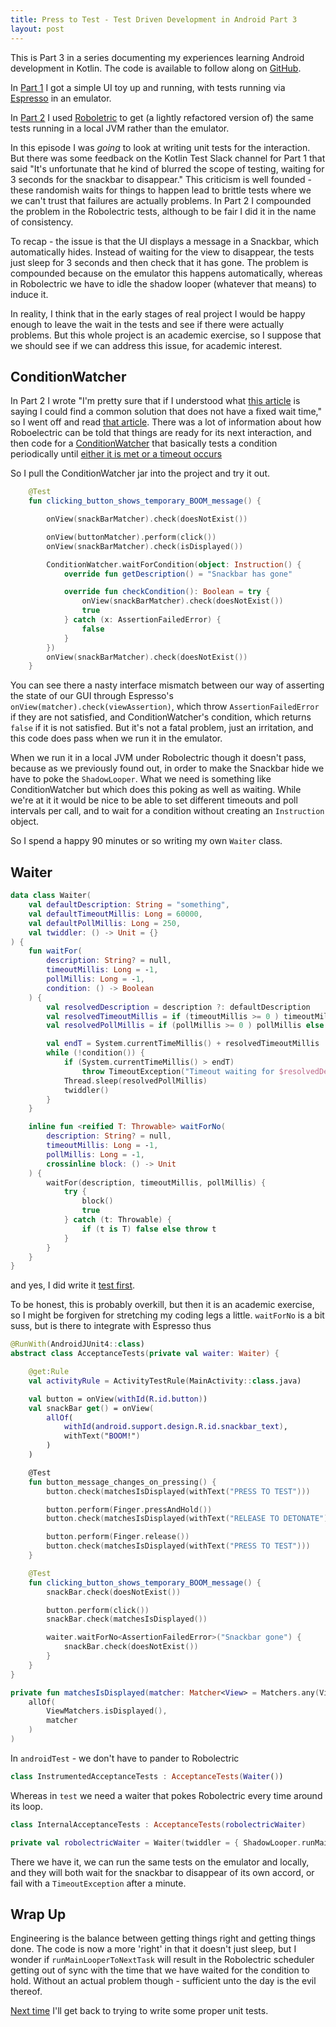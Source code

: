 ```yaml
---
title: Press to Test - Test Driven Development in Android Part 3
layout: post
---
```


This is Part 3 in a series documenting my experiences learning Android development in Kotlin. The code is available to follow along on [GitHub](https://github.com/dmcg/PressToTest).

In [Part 1](press-to-test-part-1.html) I got a simple UI toy up and running, with tests running via [Espresso](https://developer.android.com/training/testing/espresso) in an emulator.

In [Part 2](press-to-test-part-2.html) I used [Roboletric](http://robolectric.org/) to get (a lightly refactored version of) the same tests running in a local JVM rather than the emulator.

In this episode I was *going* to look at writing unit tests for the interaction. But there was some feedback on the Kotlin Test Slack channel for Part 1 that said "It's unfortunate that he kind of blurred the scope of testing, waiting for 3 seconds for the snackbar to disappear." This criticism is well founded - these randomish waits for things to happen lead to brittle tests where we we can't trust that failures are actually problems. In Part 2 I compounded the problem in the Robolectric tests, although to be fair I did it in the name of consistency.

To recap - the issue is that the UI displays a message in a Snackbar, which automatically hides. Instead of waiting for the view to disappear, the tests just sleep for 3 seconds and then check that it has gone. The problem is compounded because on the emulator this happens automatically, whereas in Robolectric we have to idle the shadow looper (whatever that means) to induce it.

In reality, I think that in the early stages of real project I would be happy enough to leave the wait in the tests and see if there were actually problems. But this whole project is an academic exercise, so I suppose that we should see if we can address this issue, for academic interest.


## ConditionWatcher

In Part 2 I wrote "I'm pretty sure that if I understood what [this article](https://medium.com/azimolabs/wait-for-it-idlingresource-and-conditionwatcher-602055f32356) is saying I could find a common solution that does not have a fixed wait time," so I went off and read [that article](https://medium.com/azimolabs/wait-for-it-idlingresource-and-conditionwatcher-602055f32356). There was a lot of information about how Roboelectric can be told that things are ready for its next interaction, and then code for a [ConditionWatcher](https://github.com/AzimoLabs/ConditionWatcher) that basically tests a condition periodically until [either it is met or a timeout occurs](https://github.com/AzimoLabs/ConditionWatcher/blob/1ef420bb0ed496ff0bb6c574b22576ee9fe3998d/conditionwatcher/src/main/java/com/azimolabs/conditionwatcher/ConditionWatcher.java)

So I pull the ConditionWatcher jar into the project and try it out. 

```kotlin
    @Test
    fun clicking_button_shows_temporary_BOOM_message() {

        onView(snackBarMatcher).check(doesNotExist())

        onView(buttonMatcher).perform(click())
        onView(snackBarMatcher).check(isDisplayed())

        ConditionWatcher.waitForCondition(object: Instruction() {
            override fun getDescription() = "Snackbar has gone"

            override fun checkCondition(): Boolean = try {
                onView(snackBarMatcher).check(doesNotExist())
                true
            } catch (x: AssertionFailedError) {
                false
            }
        })
        onView(snackBarMatcher).check(doesNotExist())
    }
```

You can see there a nasty interface mismatch between our way of asserting the state of our GUI through Espresso's `onView(matcher).check(viewAssertion)`, which throw `AssertionFailedError` if they are not satisfied, and ConditionWatcher's condition, which returns `false` if it is not satisfied. But it's not a fatal problem, just an irritation, and this code does pass when we run it in the emulator.

When we run it in a local JVM under Robolectric though it doesn't pass, because as we previously found out, in order to make the Snackbar hide we have to poke the `ShadowLooper`. What we need is something like ConditionWatcher but which does this poking as well as waiting. While we're at it it would be nice to be able to set different timeouts and poll intervals per call, and to wait for a condition without creating an `Instruction` object.

So I spend a happy 90 minutes or so writing my own `Waiter` class.

## Waiter

```kotlin
data class Waiter(
    val defaultDescription: String = "something",
    val defaultTimeoutMillis: Long = 60000,
    val defaultPollMillis: Long = 250,
    val twiddler: () -> Unit = {}
) {
    fun waitFor(
        description: String? = null,
        timeoutMillis: Long = -1,
        pollMillis: Long = -1,
        condition: () -> Boolean
    ) {
        val resolvedDescription = description ?: defaultDescription
        val resolvedTimeoutMillis = if (timeoutMillis >= 0 ) timeoutMillis else defaultTimeoutMillis
        val resolvedPollMillis = if (pollMillis >= 0 ) pollMillis else defaultPollMillis

        val endT = System.currentTimeMillis() + resolvedTimeoutMillis
        while (!condition()) {
            if (System.currentTimeMillis() > endT)
                throw TimeoutException("Timeout waiting for $resolvedDescription after more than $timeoutMillis ms")
            Thread.sleep(resolvedPollMillis)
            twiddler()
        }
    }

    inline fun <reified T: Throwable> waitForNo(
        description: String? = null,
        timeoutMillis: Long = -1,
        pollMillis: Long = -1,
        crossinline block: () -> Unit
    ) {
        waitFor(description, timeoutMillis, pollMillis) {
            try {
                block()
                true
            } catch (t: Throwable) {
                if (t is T) false else throw t
            }
        }
    }
}
```

and yes, I did write it [test first](https://github.com/dmcg/PressToTest/blob/4aa0002ce5b6328dbf742494a9ef593ecb93df38/app/src/test/java/com/oneeyedmen/presstotest/WaiterTests.kt).

To be honest, this is probably overkill, but then it is an academic exercise, so I might be forgiven for stretching my coding legs a little. `waitForNo` is a bit suss, but is there to integrate with Espresso thus

```kotlin
@RunWith(AndroidJUnit4::class)
abstract class AcceptanceTests(private val waiter: Waiter) {

    @get:Rule
    val activityRule = ActivityTestRule(MainActivity::class.java)

    val button = onView(withId(R.id.button))
    val snackBar get() = onView(
        allOf(
            withId(android.support.design.R.id.snackbar_text),
            withText("BOOM!")
        )
    )

    @Test
    fun button_message_changes_on_pressing() {
        button.check(matchesIsDisplayed(withText("PRESS TO TEST")))

        button.perform(Finger.pressAndHold())
        button.check(matchesIsDisplayed(withText("RELEASE TO DETONATE")))

        button.perform(Finger.release())
        button.check(matchesIsDisplayed(withText("PRESS TO TEST")))
    }

    @Test
    fun clicking_button_shows_temporary_BOOM_message() {
        snackBar.check(doesNotExist())

        button.perform(click())
        snackBar.check(matchesIsDisplayed())

        waiter.waitForNo<AssertionFailedError>("Snackbar gone") {
            snackBar.check(doesNotExist())
        }
    }
}

private fun matchesIsDisplayed(matcher: Matcher<View> = Matchers.any(View::class.java)) = matches(
    allOf(
        ViewMatchers.isDisplayed(),
        matcher
    )
)
```

In `androidTest` - we don't have to pander to Robolectric

```kotlin
class InstrumentedAcceptanceTests : AcceptanceTests(Waiter())
``` 

Whereas in `test` we need a waiter that pokes Robolectric every time around its loop.

```kotlin
class InternalAcceptanceTests : AcceptanceTests(robolectricWaiter)

private val robolectricWaiter = Waiter(twiddler = { ShadowLooper.runMainLooperToNextTask() })
```

There we have it, we can run the same tests on the emulator and locally, and they will both wait for the snackbar to disappear of its own accord, or fail with a `TimeoutException` after a minute. 

## Wrap Up

Engineering is the balance between getting things right and getting things done. The code is now a more 'right' in that it doesn't just sleep, but I wonder if `runMainLooperToNextTask` will result in the Robolectric scheduler getting out of sync with the time that we have waited for the condition to hold. Without an actual problem though - sufficient unto the day is the evil thereof.

[Next time](press-to-test-part-4.html) I'll get back to trying to write some proper unit tests.

